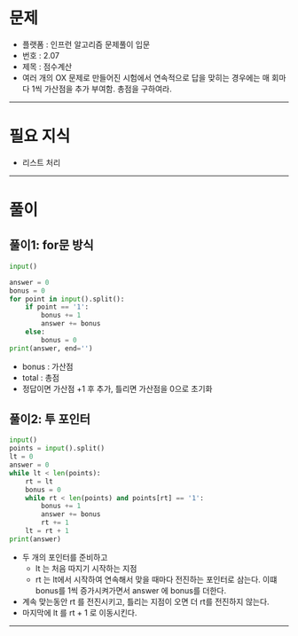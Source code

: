 # 문제
- 플랫폼 : 인프런 알고리즘 문제풀이 입문
- 번호 : 2.07
- 제목 : 점수계산
- 여러 개의 OX 문제로 만들어진 시험에서 연속적으로 답을 맞히는 경우에는 매 회마다 1씩 가산점을 추가 부여함. 총점을 구하여라.

---

# 필요 지식
- 리스트 처리

---

# 풀이

## 풀이1: for문 방식
```python
input()

answer = 0
bonus = 0
for point in input().split():
    if point == '1':
        bonus += 1
        answer += bonus
    else:
        bonus = 0
print(answer, end='')
```
- bonus : 가산점
- total : 총점
- 정답이면 가산점 +1 후 추가, 틀리면 가산점을 0으로 초기화

## 풀이2: 투 포인터
```python
input()
points = input().split()
lt = 0
answer = 0
while lt < len(points):
    rt = lt
    bonus = 0
    while rt < len(points) and points[rt] == '1':
        bonus += 1
        answer += bonus
        rt += 1
    lt = rt + 1
print(answer)
```
- 두 개의 포인터를 준비하고
  - lt 는 처음 따지기 시작하는 지점
  - rt 는 lt에서 시작하여 연속해서 맞을 때마다 전진하는 포인터로 삼는다. 이떄 bonus를 1씩 증가시켜가면서 answer 에 bonus를 더한다.
- 계속 맞는동안 rt 를 전진시키고, 틀리는 지점이 오면 더 rt를 전진하지 않는다.
- 마지막에 lt 를 rt + 1 로 이동시킨다.

---
